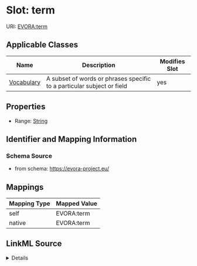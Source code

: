 

# Slot: term



URI: [EVORA:term](https://evora-project.eu/term)



<!-- no inheritance hierarchy -->





## Applicable Classes

| Name | Description | Modifies Slot |
| --- | --- | --- |
| [Vocabulary](Vocabulary.md) | A subset of words or phrases specific to a particular subject or field |  yes  |







## Properties

* Range: [String](String.md)





## Identifier and Mapping Information







### Schema Source


* from schema: https://evora-project.eu/




## Mappings

| Mapping Type | Mapped Value |
| ---  | ---  |
| self | EVORA:term |
| native | EVORA:term |




## LinkML Source

<details>
```yaml
name: term
from_schema: https://evora-project.eu/
rank: 1000
alias: term
domain_of:
- Vocabulary
range: string

```
</details>